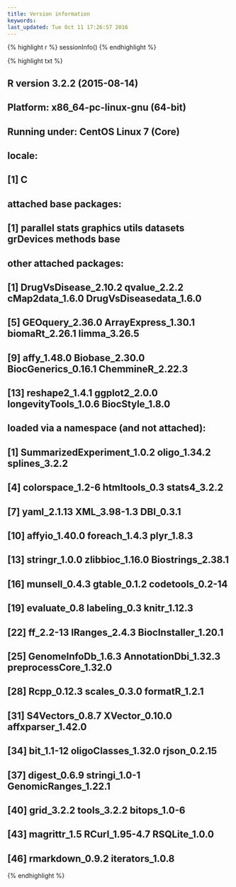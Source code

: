 ```yaml
---
title: Version information
keywords: 
last_updated: Tue Oct 11 17:26:57 2016
---
```



{% highlight r %}
sessionInfo()
{% endhighlight %}

{% highlight txt %}
## R version 3.2.2 (2015-08-14)
## Platform: x86_64-pc-linux-gnu (64-bit)
## Running under: CentOS Linux 7 (Core)
## 
## locale:
## [1] C
## 
## attached base packages:
## [1] parallel  stats     graphics  utils     datasets  grDevices methods   base     
## 
## other attached packages:
##  [1] DrugVsDisease_2.10.2    qvalue_2.2.2            cMap2data_1.6.0         DrugVsDiseasedata_1.6.0
##  [5] GEOquery_2.36.0         ArrayExpress_1.30.1     biomaRt_2.26.1          limma_3.26.5           
##  [9] affy_1.48.0             Biobase_2.30.0          BiocGenerics_0.16.1     ChemmineR_2.22.3       
## [13] reshape2_1.4.1          ggplot2_2.0.0           longevityTools_1.0.6    BiocStyle_1.8.0        
## 
## loaded via a namespace (and not attached):
##  [1] SummarizedExperiment_1.0.2 oligo_1.34.2               splines_3.2.2             
##  [4] colorspace_1.2-6           htmltools_0.3              stats4_3.2.2              
##  [7] yaml_2.1.13                XML_3.98-1.3               DBI_0.3.1                 
## [10] affyio_1.40.0              foreach_1.4.3              plyr_1.8.3                
## [13] stringr_1.0.0              zlibbioc_1.16.0            Biostrings_2.38.1         
## [16] munsell_0.4.3              gtable_0.1.2               codetools_0.2-14          
## [19] evaluate_0.8               labeling_0.3               knitr_1.12.3              
## [22] ff_2.2-13                  IRanges_2.4.3              BiocInstaller_1.20.1      
## [25] GenomeInfoDb_1.6.3         AnnotationDbi_1.32.3       preprocessCore_1.32.0     
## [28] Rcpp_0.12.3                scales_0.3.0               formatR_1.2.1             
## [31] S4Vectors_0.8.7            XVector_0.10.0             affxparser_1.42.0         
## [34] bit_1.1-12                 oligoClasses_1.32.0        rjson_0.2.15              
## [37] digest_0.6.9               stringi_1.0-1              GenomicRanges_1.22.1      
## [40] grid_3.2.2                 tools_3.2.2                bitops_1.0-6              
## [43] magrittr_1.5               RCurl_1.95-4.7             RSQLite_1.0.0             
## [46] rmarkdown_0.9.2            iterators_1.0.8
{% endhighlight %}

